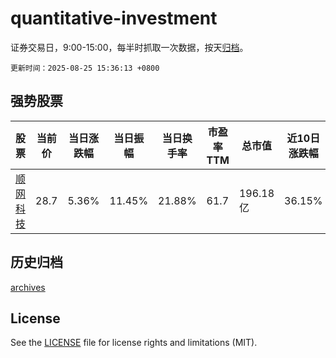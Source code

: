 # quantitative-investment

证券交易日，9:00-15:00，每半时抓取一次数据，按天[归档](archives)。

`更新时间：2025-08-25 15:36:13 +0800`

## 强势股票

|股票|当前价|当日涨跌幅|当日振幅|当日换手率|市盈率TTM|总市值|近10日涨跌幅|
|----|----|----|----|----|----|----|----|
|[顺网科技](https://xueqiu.com/S/SZ300113)|28.7|5.36%|11.45%|21.88%|61.7|196.18亿|36.15%|

## 历史归档

[archives](archives)

## License

See the [LICENSE](LICENSE) file for license rights and limitations (MIT).